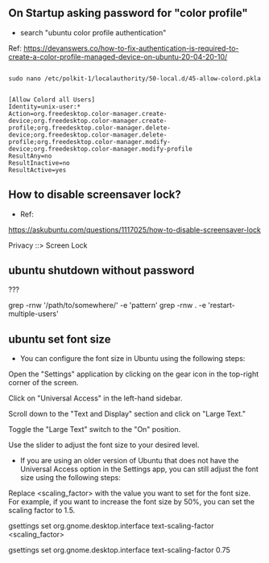 ## On Startup asking password for "color profile"

- search "ubuntu color profile authentication"

Ref: https://devanswers.co/how-to-fix-authentication-is-required-to-create-a-color-profile-managed-device-on-ubuntu-20-04-20-10/

```

sudo nano /etc/polkit-1/localauthority/50-local.d/45-allow-colord.pkla


[Allow Colord all Users]
Identity=unix-user:*
Action=org.freedesktop.color-manager.create-device;org.freedesktop.color-manager.create-profile;org.freedesktop.color-manager.delete-device;org.freedesktop.color-manager.delete-profile;org.freedesktop.color-manager.modify-device;org.freedesktop.color-manager.modify-profile
ResultAny=no
ResultInactive=no
ResultActive=yes

```

## How to disable screensaver lock?

- Ref:

https://askubuntu.com/questions/1117025/how-to-disable-screensaver-lock

Privacy ::> Screen Lock

## ubuntu shutdown without password

???

grep -rnw '/path/to/somewhere/' -e 'pattern'
grep -rnw . -e 'restart-multiple-users'

## ubuntu set font size

- You can configure the font size in Ubuntu using the following steps:

Open the "Settings" application by clicking on the gear icon in the top-right corner of the screen.

Click on "Universal Access" in the left-hand sidebar.

Scroll down to the "Text and Display" section and click on "Large Text."

Toggle the "Large Text" switch to the "On" position.

Use the slider to adjust the font size to your desired level.

- If you are using an older version of Ubuntu that does not have the Universal Access option in the Settings app, you can still adjust the font size using the following steps:

Replace <scaling_factor> with the value you want to set for the font size. For example, if you want to increase the font size by 50%, you can set the scaling factor to 1.5.

gsettings set org.gnome.desktop.interface text-scaling-factor <scaling_factor>

gsettings set org.gnome.desktop.interface text-scaling-factor 0.75
